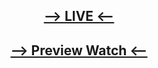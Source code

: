 ## <div align="center"><a href="https://valo-hyper.netlify.app/" target="_blank"><b>--> LIVE <--</b></a></div>
## <div align="center"><a href="https://youtu.be/umx90AGxDls" target="_blank"><b>--> Preview Watch <--</b></a></div>
